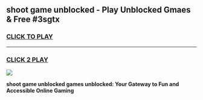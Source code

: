 
## shoot game unblocked - Play Unblocked Gmaes & Free #3sgtx
<h3>
<a href="https://premium.freeplayer.one?title=shoot_game_unblocked&ref=03M">CLICK TO PLAY</a></h3>
<hr>

<h3>
<a href="https://premium.freeplayer.one?title=shoot_game_unblocked&ref=03M">CLICK 2 PLAY</a>
  
</h3>

<a href="https://premium.freeplayer.one?title=shoot_game_unblocked&ref=03M"><img src="https://clearcache.store/games.png"></a>


**shoot game unblocked games unblocked: Your Gateway to Fun and Accessible Online Gaming**
